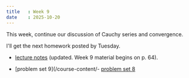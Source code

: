 ```yaml
---
title   : Week 9
date    : 2025-10-20
---
```


This week, continue our discussion of Cauchy series and convergence.

I'll get the next homework posted by Tuesday.

- [lecture notes](/course-content/bridge-to-higher-math.pdf)  (updated. Week 9 material begins on p. 64).


- [problem set 9](/course-content/- [problem set 8](/course-content/2025-10-27--ps-08.pdf)   
